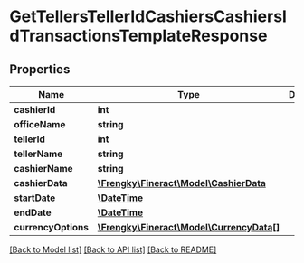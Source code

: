 # GetTellersTellerIdCashiersCashiersIdTransactionsTemplateResponse

## Properties
Name | Type | Description | Notes
------------ | ------------- | ------------- | -------------
**cashierId** | **int** |  | [optional] 
**officeName** | **string** |  | [optional] 
**tellerId** | **int** |  | [optional] 
**tellerName** | **string** |  | [optional] 
**cashierName** | **string** |  | [optional] 
**cashierData** | [**\Frengky\Fineract\Model\CashierData**](CashierData.md) |  | [optional] 
**startDate** | [**\DateTime**](\DateTime.md) |  | [optional] 
**endDate** | [**\DateTime**](\DateTime.md) |  | [optional] 
**currencyOptions** | [**\Frengky\Fineract\Model\CurrencyData[]**](CurrencyData.md) |  | [optional] 

[[Back to Model list]](../../README.md#documentation-for-models) [[Back to API list]](../../README.md#documentation-for-api-endpoints) [[Back to README]](../../README.md)

